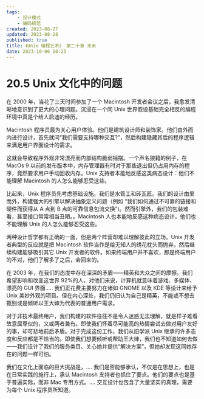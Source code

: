 ```yaml
---
tags:
    - 设计模式
    - 编码规范
created: 2023-08-27
updated: 2023-08-28
published: true
title: 《Unix 编程艺术》 第二十章 未来
date: 2023-10-06 16:23
---
```


# 20.5 Unix 文化中的问题

在 2000 年，当花了三天时间参加了一个 Macintosh 开发者会议之后，我愈发清晰地意识到了更大的心理问题。沉浸在一个同 Unix 世界假设基础完全相反的编程环境中真是个给人启迪的经历。

Macintosh 程序员最为关心用户体验。他们是建筑设计师和装饰家。他们由外而内进行设计，首先就问“我们需要支持哪种交互?”，然后构建隐藏其后的程序逻辑来满足用户界面设计的需求。

这就会导致程序外观非常漂亮而内部结构脆弱摇摆。一个声名狼籍的例子，在 MacOs 9 以前的发布版本中，内存管理器有时对于那些退出但仍占用内存的程序，竟然要求用户手动回收内存。Unix 支持者本能地反感这类病态设计：他们不能理解 Macintosh 的人怎么能够忍受这些。

比起来，Unix 程序员先考虑基础设施。我们是水管工和砖瓦匠。我们的设计由里而外，构建强大的引擎以解决抽象定义问题（例如 “我们如何通过不可靠的链接和硬件而获得从 A 点到 B 点的可靠信息包流交换”)。然而引擎外，我们的包装难看，甚至接口常常相当丑陋。。Macintosh 人也本能地反感这种病态设计，他们也不能理解 Unix 的人怎么能够忍受这些。

两种设计哲学都有正确的一面，但是两个阵营却难以理解彼此的立场。Unix 开发者典型的反应就是把 Macintosh 软件当作是给无知人的绣花枕头而抛弃，然后继续构建能够吸引其它 Unix 开发者的软件。如果终端用户并不喜欢，那是终端用户的不对，他们了解多了之后，会回来的。

在 2003 年，在我们的态度中存在深深的矛盾——精英和大众之间的摩擦。我们希望影响和改变这世界 92%的人，对他们来说，计算机就意味着游戏、多媒体、漂亮的 GUI 界面..... 我们正花费主要努力在诸如 GNOME 以及 KDE 等设计来给予 Unix 美妙外观的项目。但在内心深处，我们仍旧认为自己是精英，不能或不想去甄别或是倾听以王大婶为代表的普通用户需求。

对于非技术最终用户，我们构建的软件往往不是令人迷惑无法理解，就是样子难看故意屈尊似的，又或两者兼有。即使我们怀着尽可能高的热情尝试去做对用户友好的事，却可悲地前后矛盾。对于完成这份工作，我们从旧学派 Unix 继承的许多态度和反应都是不恰当的。即使我们想要倾听或帮助王大婶，我们也不知道如何去做一一我们设计了我们的服务类目、关心她并提供“解决方案”，但她却发现这同她存在的问题一样可怕。

我们在文化上面临的巨大挑战是，.... 我们是否能够承认，不仅是在思想上，也是在日常实践的施行上，承认 Macintosh 支持者也抓住了要点。他们的要点也是基于普遍实际，而非 Mac 专用方式。.... 交互设计也包含了大量坚实的真理，需要为每个 Unix 程序员所知道。
